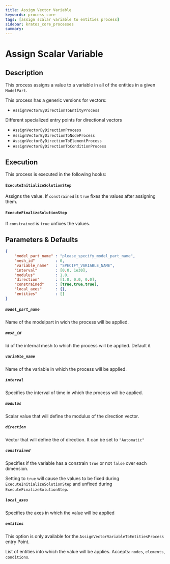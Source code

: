 ```yaml
---
title: Assign Vector Variable
keywords: process core
tags: [assign scalar variable to entities process]
sidebar: kratos_core_processes
summary: 
---
```


# Assign Scalar Variable

## Description

This process assigns a value to a variable in all of the entities in a given `ModelPart`.

This process has a generic versions for vectors:
- `AssignVectorByDirectionToEntityProcess`

Different specialized entry points for directional vectors
- `AssignVectorByDirectionProcess`
- `AssignVectorByDirectionToNodeProcess`
- `AssignVectorByDirectionToElementProcess`
- `AssignVectorByDirectionToConditionProcess`

## Execution

This process is executed in the following hooks:

#### `ExecuteInitializeSolutionStep`

Assigns the value. If `constrained` is `true` fixes the values after assigning them.

#### `ExecuteFinalizeSolutionStep`

If `constrained` is `true` unfixes the values.

## Parameters & Defaults

```json
{
    "model_part_name" : "please_specify_model_part_name",
    "mesh_id"         : 0,
    "variable_name"   : "SPECIFY_VARIABLE_NAME",
    "interval"        : [0.0, 1e30],
    "modulus"         : 1.0,
    "direction"       : [1.0, 0.0, 0.0],
    "constrained"     : [true,true,true],
    "local_axes"      : {},
    "entities"        : []
}
```

##### `model_part_name` 
Name of the modelpart in wich the process will be applied.

##### `mesh_id`
Id of the internal mesh to which the process will be applied. Default `0`.

##### `variable_name`
Name of the variable in which the process will be applied.

##### `interval`
Specifies the interval of time in which the process will be applied.

##### `modulus`
Scalar value that will define the modulus of the direction vector. 

##### `direction`
Vector that will define the of direction. It can be set to `"Automatic"` 

##### `constrained`
Specifies if the variable has a constrain `true` or not `false` over each dimension.

Setting to `true` will cause the values to be fixed during `ExecuteInitializeSolutionStep` and unfixed during `ExecuteFinalizeSolutionStep`.

##### `local_axes`
Specifies the axes in which the value will be applied

##### `entities`
This option is only available for the `AssignVectorVariableToEntitiesProcess` entry Point.

List of entities into which the value will be applies. Accepts: `nodes`, `elements`, `conditions`.